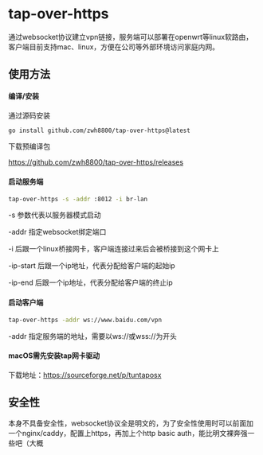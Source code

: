 # tap-over-https

通过websocket协议建立vpn链接，服务端可以部署在openwrt等linux软路由，客户端目前支持mac、linux，方便在公司等外部环境访问家庭内网。

## 使用方法

#### 编译/安装

通过源码安装

```bash
go install github.com/zwh8800/tap-over-https@latest
```

下载预编译包

https://github.com/zwh8800/tap-over-https/releases


#### 启动服务端

```bash
tap-over-https -s -addr :8012 -i br-lan
```
-s 参数代表以服务器模式启动

-addr 指定websocket绑定端口

-i 后跟一个linux桥接网卡，客户端连接过来后会被桥接到这个网卡上

-ip-start 后跟一个ip地址，代表分配给客户端的起始ip

-ip-end 后跟一个ip地址，代表分配给客户端的终止ip

#### 启动客户端
```bash
tap-over-https -addr ws://www.baidu.com/vpn
```

-addr 指定服务端的地址，需要以ws://或wss://为开头

#### macOS需先安装tap网卡驱动
下载地址：https://sourceforge.net/p/tuntaposx

## 安全性
本身不具备安全性，websocket协议全是明文的，为了安全性使用时可以前面加一个nginx/caddy，配置上https，再加上个http basic auth，能比明文裸奔强一些吧（大概
